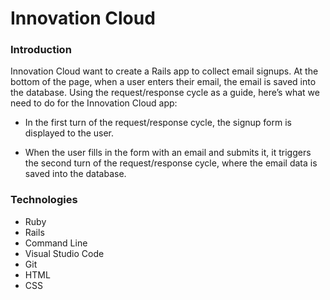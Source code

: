 # Innovation Cloud

### Introduction
Innovation Cloud want to create a Rails app to collect email signups. At the bottom of the page, when a user enters their email, the email is saved into the database.
Using the request/response cycle as a guide, here’s what we need to do for the Innovation Cloud app:

- In the first turn of the request/response cycle, the signup form is displayed to the user.

- When the user fills in the form with an email and submits it, it triggers the second turn of the request/response cycle, where the email data is saved into the database.

### Technologies
- Ruby
- Rails
- Command Line
- Visual Studio Code
- Git
- HTML
- CSS
